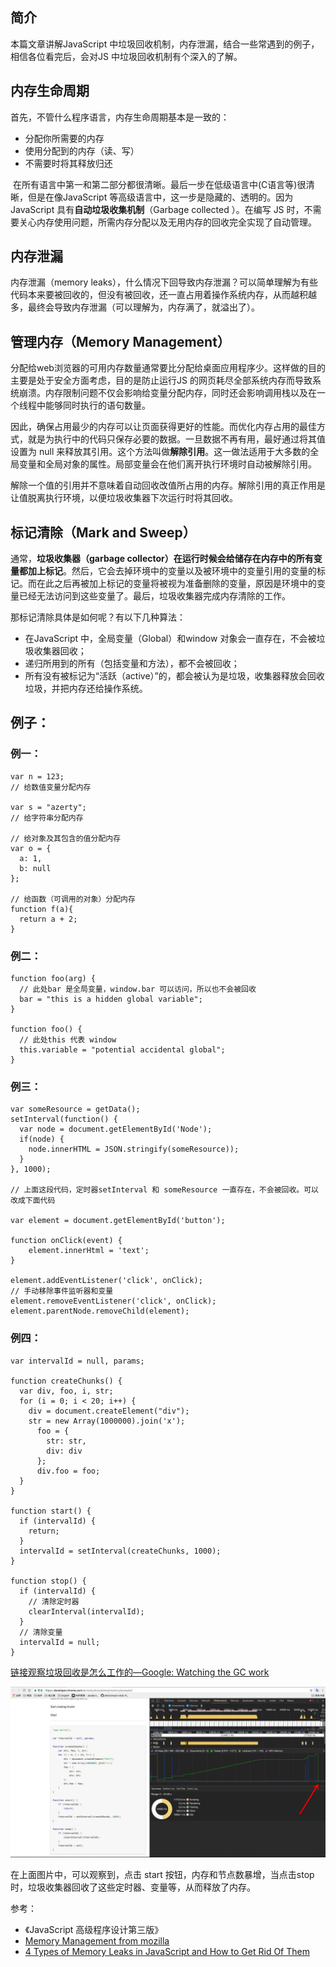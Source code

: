 ## 简介

  本篇文章讲解JavaScript 中垃圾回收机制，内存泄漏，结合一些常遇到的例子，相信各位看完后，会对JS 中垃圾回收机制有个深入的了解。

## 内存生命周期

  首先，不管什么程序语言，内存生命周期基本是一致的：   

  - 分配你所需要的内存
  - 使用分配到的内存（读、写）
  - 不需要时将其释放归还

  在所有语言中第一和第二部分都很清晰。最后一步在低级语言中(C语言等)很清晰，但是在像JavaScript 等高级语言中，这一步是隐藏的、透明的。因为JavaScript 具有**自动垃圾收集机制**（Garbage collected ）。在编写 JS 时，不需要关心内存使用问题，所需内存分配以及无用内存的回收完全实现了自动管理。

## 内存泄漏

  内存泄漏（memory leaks），什么情况下回导致内存泄漏？可以简单理解为有些代码本来要被回收的，但没有被回收，还一直占用着操作系统内存，从而越积越多，最终会导致内存泄漏（可以理解为，内存满了，就溢出了）。 

## 管理内存（Memory Management）

  分配给web浏览器的可用内存数量通常要比分配给桌面应用程序少。这样做的目的主要是处于安全方面考虑，目的是防止运行JS 的网页耗尽全部系统内存而导致系统崩溃。内存限制问题不仅会影响给变量分配内存，同时还会影响调用栈以及在一个线程中能够同时执行的语句数量。
  
  因此，确保占用最少的内存可以让页面获得更好的性能。而优化内存占用的最佳方式，就是为执行中的代码只保存必要的数据。一旦数据不再有用，最好通过将其值设置为 null 来释放其引用。这个方法叫做**解除引用**。这一做法适用于大多数的全局变量和全局对象的属性。局部变量会在他们离开执行环境时自动被解除引用。

  解除一个值的引用并不意味着自动回收改值所占用的内存。解除引用的真正作用是让值脱离执行环境，以便垃圾收集器下次运行时将其回收。

## 标记清除（Mark and Sweep）

  通常，**垃圾收集器（garbage collector）**在运行时候会给储存在内存中的所有变量都加上**标记**。然后，它会去掉环境中的变量以及被环境中的变量引用的变量的标记。而在此之后再被加上标记的变量将被视为准备删除的变量，原因是环境中的变量已经无法访问到这些变量了。最后，垃圾收集器完成内存清除的工作。

  那标记清除具体是如何呢？有以下几种算法：

 - 在JavaScript 中，全局变量（Global）和window 对象会一直存在，不会被垃圾收集器回收；
 - 递归所用到的所有（包括变量和方法），都不会被回收；
 - 所有没有被标记为“活跃（active）”的，都会被认为是垃圾，收集器释放会回收垃圾，并把内存还给操作系统。
  
## 例子：
### 例一：    

    var n = 123; 
    // 给数值变量分配内存

    var s = "azerty"; 
    // 给字符串分配内存

    // 给对象及其包含的值分配内存
    var o = {
      a: 1,
      b: null
    };

    // 给函数（可调用的对象）分配内存
    function f(a){
      return a + 2;
    }

### 例二：

    function foo(arg) {
      // 此处bar 是全局变量，window.bar 可以访问，所以也不会被回收
      bar = "this is a hidden global variable";
    } 

    function foo() {
      // 此处this 代表 window
      this.variable = "potential accidental global";
    } 

### 例三：

    var someResource = getData();
    setInterval(function() {
      var node = document.getElementById('Node');
      if(node) {
        node.innerHTML = JSON.stringify(someResource));
      }
    }, 1000);

    // 上面这段代码，定时器setInterval 和 someResource 一直存在，不会被回收。可以改成下面代码

    var element = document.getElementById('button');

    function onClick(event) {
        element.innerHtml = 'text';
    }

    element.addEventListener('click', onClick);
    // 手动移除事件监听器和变量
    element.removeEventListener('click', onClick);
    element.parentNode.removeChild(element);

### 例四：

    var intervalId = null, params;

    function createChunks() {
      var div, foo, i, str;
      for (i = 0; i < 20; i++) {
        div = document.createElement("div");
        str = new Array(1000000).join('x');
          foo = {
            str: str,
            div: div
          };
          div.foo = foo;
      }
    }

    function start() {
      if (intervalId) {
        return;
      }
      intervalId = setInterval(createChunks, 1000);
    }

    function stop() {
      if (intervalId) {
        // 清除定时器
        clearInterval(intervalId);
      }
      // 清除变量
      intervalId = null;
    }

 [链接观察垃圾回收是怎么工作的—Google: Watching the GC work](https://developer.chrome.com/devtools/docs/demos/memory/example2)

 ![](./images/GCwork.png)

在上面图片中，可以观察到，点击 start 按钮，内存和节点数暴增，当点击stop 时，垃圾收集器回收了这些定时器、变量等，从而释放了内存。

参考：
  - 《JavaScript 高级程序设计第三版》
  - [Memory Management from mozilla](https://developer.mozilla.org/zh-CN/docs/Web/JavaScript/Memory_Management)
  - [4 Types of Memory Leaks in JavaScript and How to Get Rid Of Them](https://auth0.com/blog/four-types-of-leaks-in-your-javascript-code-and-how-to-get-rid-of-them/)
